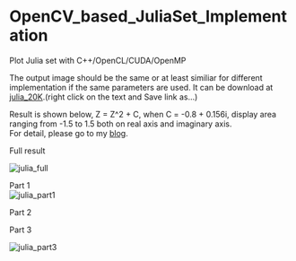 # OpenCV_based_JuliaSet_Implementation
Plot Julia set with C++/OpenCL/CUDA/OpenMP

The output image should be the same or at least similiar for different implementation if the same parameters are used. It can be download at [julia_20K](https://github.com/yeephycho/OpenCV_based_JuliaSet_Implementation/tree/master/result/julia_20K.jpg).(right click on the text and Save link as...)

Result is shown below, Z = Z^2 + C, when C = -0.8 + 0.156i, display area ranging from -1.5 to 1.5 both on real axis and imaginary axis.</br>
For detail, please go to my [blog](http://yeephycho.github.io/2016/07/14/Julia-Set-image-implementation-by-C-OpenCL-CUDA-and-OpenMP/).</br>

Full result</br>

![julia_full](https://github.com/yeephycho/OpenCV_based_JuliaSet_Implementation/raw/master/result/display_full.JPG)


Part 1</br>
![julia_part1](https://github.com/yeephycho/OpenCV_based_JuliaSet_Implementation/raw/master/result/display_part.JPG)

Part 2</br>


Part 3</br>

![julia_part3](https://github.com/yeephycho/OpenCV_based_JuliaSet_Implementation/raw/master/result/display_part3.JPG)
